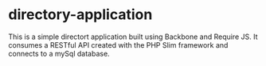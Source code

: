 directory-application
=====================

This is a simple directort application built using Backbone and Require JS. It consumes a RESTful API created with the PHP Slim framework and connects to a mySql database.
